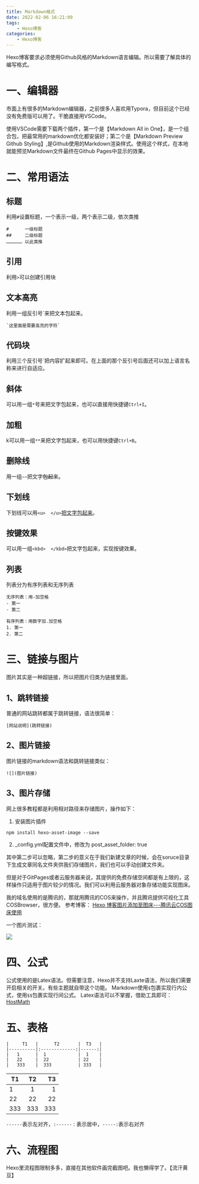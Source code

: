 ```yaml
---
title: Markdown格式
date: 2022-02-06 16:21:09
tags:
    - Hexo博客
categories:
    - Hexo博客
---
```


Hexo博客要求必须使用Github风格的Markdown语言编辑。所以需要了解具体的编写格式。

# 一、编辑器
市面上有很多的Markdown编辑器，之前很多人喜欢用Typora，但目前这个已经没有免费版可以用了。干脆直接用VSCode。

使用VSCode需要下载两个插件，第一个是【Markdown All in One】，是一个组合包，把最常用的markdown优化都安装好；第二个是【Markdown Preview Github Styling】,是Github使用的Markdown渲染样式。使用这个样式，在本地就能预览Markdown文件最终在Github Pages中显示的效果。

# 二、常用语法

## 标题
利用`#`设置标题，一个表示一级，两个表示二级，依次类推
```
#      一级标题
##     二级标题
……………… 以此类推
``` 

## 引用
利用`>`可以创建引用块

## 文本高亮
利用一组反引号`来把文本包起来。
```
`这里面是需要高亮的字符`
```

## 代码块
利用三个反引号`把内容扩起来即可。在上面的那个反引号后面还可以加上语言名称来进行自适应。

## 斜体
可以用一组`*`号来把文字包起来，也可以直接用快捷键`Ctrl+I`。

## 加粗
k可以用一组`**`来把文字包起来，也可以用快捷键`Ctrl+B`。

## 删除线
用一组`~~`把文字~~包起来~~。

## 下划线
下划线可以用`<u>  </u>`<u>把文字包起来</u>。

## 按键效果
<kbd>可以用一组</kbd>`<kbd>  </kbd>`把文字包起来，实现按键效果。

## 列表
列表分为有序列表和无序列表
```
无序列表：用-加空格
- 第一
- 第二

有序列表：用数字加.加空格
1. 第一
2. 第二
```

# 三、链接与图片
图片其实是一种超链接，所以把图片归类为链接里面。

## 1、跳转链接
普通的网站跳转都属于跳转链接，语法很简单：
```
[网站说明](跳转链接)
```

## 2、图片链接
图片链接的markdown语法和跳转链接类似：
```
![](图片链接)
```

## 3、图片存储
网上很多教程都是利用相对路径来存储图片，操作如下：
1. 安装图片插件
```
npm install hexo-asset-image --save
```

2. _config.yml配置文件中，修改为 post_asset_folder: true

其中第二步可以忽略，第二步的意义在于我们新建文章的时候，会在soruce目录下生成文章同名文件夹供我们存储图片，我们也可以手动创建文件夹。

但是对于GitPages或者云服务器来说，其提供的免费存储空间都是有上限的，这样操作只适用于图片较少的情况。我们可以利用云服务器对象存储功能实现图床。

我的域名使用的是腾讯的，那就用腾讯的COS来操作，并且腾讯提供可视化工具COSBrowser，很方便。
参考博客：
[Hexo 博客图片添加至图床---腾讯云COS图床使用](https://blog.csdn.net/as403045314/article/details/101337257)

一个图片测试：

![](https://my-hexo-blog-1308129409.cos.ap-beijing.myqcloud.com/Hexo%E5%8D%9A%E5%AE%A2/0880c08b0110e397da10.jpg)

# 四、公式
公式使用的是Latex语法。但需要注意，Hexo并不支持Laxte语法，所以我们需要开启相关的开关。有些主题就自带这个功能。
Markdown使用`$`包裹实现行内公式，使用`$$`包裹实现行间公式。
Latex语法可以不掌握，借助工具即可：
[HostMath](http://www.hostmath.com/)

# 五、表格
```
|     T1   |      T2       |  T3   |
|----------|:-------------:|------:|
|   1      |  1            |  1    |
|   22     |  22           | 22    |
|   333    |  333          | 333   |

```

|     T1   |      T2       |  T3   |
|----------|:-------------:|------:|
|   1      |  1            |  1    |
|   22     |  22           | 22    |
|   333    |  333          | 333   |

`------`表示左对齐，`:------：`表示居中，`-----:`表示右对齐

# 六、流程图
Hexo里流程图限制多多，直接在其他软件画完截图吧。我也懒得学了。【流汗黄豆】